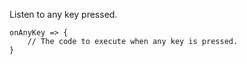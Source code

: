 Listen to any key pressed.  

```gop
onAnyKey => {
    // The code to execute when any key is pressed.
}
```
